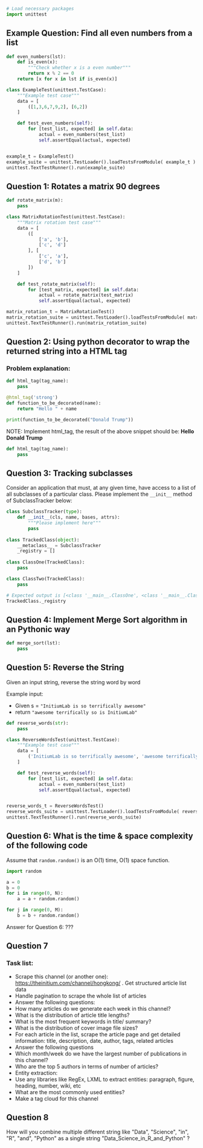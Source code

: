 

```python
# Load necessary packages
import unittest
```

## Example Question: Find all even numbers from a list


```python
def even_numbers(lst):
    def is_even(x):
        """Check whether x is a even number"""
        return x % 2 == 0
    return [x for x in lst if is_even(x)]

class ExampleTest(unittest.TestCase):
    """Example test case"""
    data = [
        ([1,3,6,7,9,2], [6,2])
    ]

    def test_even_numbers(self):
        for [test_list, expected] in self.data:
            actual = even_numbers(test_list)
            self.assertEqual(actual, expected)


example_t = ExampleTest()
example_suite = unittest.TestLoader().loadTestsFromModule( example_t )
unittest.TextTestRunner().run(example_suite)
```

## Question 1: Rotates a matrix 90 degrees


```python
def rotate_matrix(m):
    pass

class MatrixRotationTest(unittest.TestCase):
    """Matrix rotation test case"""
    data = [
        ([
            ['a', 'b'],
            ['c', 'd']
        ], [
            ['c', 'a'],
            ['d', 'b']
        ])
    ]

    def test_rotate_matrix(self):
        for [test_matrix, expected] in self.data:
            actual = rotate_matrix(test_matrix)
            self.assertEqual(actual, expected)

matrix_rotation_t = MatrixRotationTest()
matrix_rotation_suite = unittest.TestLoader().loadTestsFromModule( matrix_rotation_t )
unittest.TextTestRunner().run(matrix_rotation_suite)
```

## Question 2: Using python decorator to wrap the returned string into a HTML tag

### Problem explanation:

```python
def html_tag(tag_name):
    pass

@html_tag('strong')
def function_to_be_decorated(name):
    return "Hello " + name

print(function_to_be_decorated("Donald Trump"))
```

NOTE: Implement html_tag, the result of the above snippet should be: <strong>Hello Donald Trump</strong>


```python
def html_tag(tag_name):
    pass
```

## Question 3: Tracking subclasses

Consider an application that must, at any given time, have access to a list of all subclasses of a particular class. Please implement the `__init__` method of SubclassTracker below:


```python
class SubclassTracker(type):
    def __init__(cls, name, bases, attrs):
        """Please implement here"""
        pass
    
class TrackedClass(object):
    __metaclass__ = SubclassTracker
    _registry = []
    
class ClassOne(TrackedClass):
    pass

class ClassTwo(TrackedClass):
    pass

# Expected output is [<class '__main__.ClassOne', <class '__main__.ClassTwo'>]
TrackedClass._registry
```

## Question 4: Implement Merge Sort  algorithm in an Pythonic way


```python
def merge_sort(lst):
    pass
```

## Question 5: Reverse the String

Given an input string, reverse the string word by word

Example input:
 * Given s = `"InitiumLab is so terrifically awesome"`
 * return `"awesome terrifically so is InitiumLab"`


```python
def reverse_words(str):
    pass

class ReverseWordsTest(unittest.TestCase):
    """Example test case"""
    data = [
        ('InitiumLab is so terrifically awesome', 'awesome terrifically so is InitiumLab')
    ]

    def test_reverse_words(self):
        for [test_list, expected] in self.data:
            actual = even_numbers(test_list)
            self.assertEqual(actual, expected)


reverse_words_t = ReverseWordsTest()
reverse_words_suite = unittest.TestLoader().loadTestsFromModule( reverse_words_t )
unittest.TextTestRunner().run(reverse_words_suite)
```

## Question 6: What is the time & space complexity of the following code

Assume that `random.random()` is an O(1) time, O(1) space function. 


```python
import random

a = 0
b = 0
for i in range(0, N):
    a = a + random.random()

for j in range(0, M):
    b = b + random.random()
```

Answer for Question 6: ???

## Question 7

### Task list:

* Scrape this channel (or another one): https://theinitium.com/channel/hongkong/ . Get structured article list data
* Handle pagination to scrape the whole list of articles
* Answer the following questions:
 * How many articles do we generate each week in this channel?
 * What is the distribution of article title lengths?
 * What is the most frequent keywords in title/ summary?
 * What is the distribution of cover image file sizes?
* For each article in the list, scrape the article page and get detailed information: title, description, date, author, tags, related articles
* Answer the following questions
* Which month/week do we have the largest number of publications in this channel?
* Who are the top 5 authors in terms of number of articles?
* Entity extraction:
 * Use any libraries like RegEx, LXML to extract entities: paragraph, figure, heading, number, wiki, etc
 * What are the most commonly used entities?
 * Make a tag cloud for this channel

## Question 8

How will you combine multiple different string like "Data", "Science", "in", "R", "and", "Python" as a single string "Data_Science_in_R_and_Python" ?


```python

```
